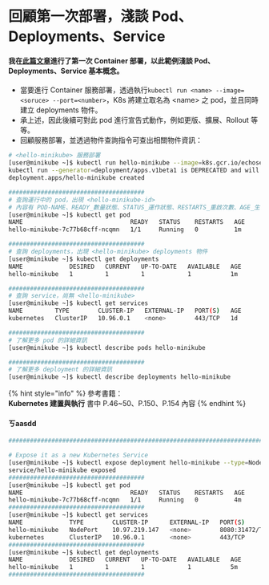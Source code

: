 # 回顧第一次部署，淺談 Pod、Deployments、Service

#### 我在[此篇文章](https://fufu.gitbook.io/kk8s/startup-kubernetes-via-minikube#bu-shu-di-yi-service-pod)進行了第一次 Container 部署，以此範例淺談 Pod、Deployments、Service 基本概念。

* 當要進行 Container 服務部署，透過執行`kubectl run <name> --image=<soruce> --port=<number>`，K8s 將建立取名為 &lt;name&gt; 之 pod，並且同時建立 deployments 物件。
* 承上述，因此後續可對此 pod 進行宣告式動作，例如更版、擴展、Rollout 等等。
* 回顧服務部署，並透過物件查詢指令可查出相關物件資訊：

```bash
# <hello-minikube> 服務部署
[user@minikube ~]$ kubectl run hello-minikube --image=k8s.gcr.io/echoserver:1.10 --port=8080
kubectl run --generator=deployment/apps.v1beta1 is DEPRECATED and will be removed in a future version. Use kubectl create instead.
deployment.apps/hello-minikube created

######################################
# 查詢運行中的 pod，出現 <hello-minikube-id>
# 內容有 POD-NAME、READY_數量狀態、STATUS_運作狀態、RESTARTS_重啟次數、AGE_生命周長
[user@minikube ~]$ kubectl get pod
NAME                              READY   STATUS    RESTARTS   AGE
hello-minikube-7c77b68cff-ncqmn   1/1     Running   0          1m

######################################
# 查詢 deployments，出現 <hello-minikube> deployments 物件
[user@minikube ~]$ kubectl get deployments
NAME             DESIRED   CURRENT   UP-TO-DATE   AVAILABLE   AGE
hello-minikube   1         1         1            1           1m

######################################
# 查詢 service，尚無 <hello-minikube>
[user@minikube ~]$ kubectl get services
NAME         TYPE        CLUSTER-IP   EXTERNAL-IP   PORT(S)   AGE
kubernetes   ClusterIP   10.96.0.1    <none>        443/TCP   1d

######################################
# 了解更多 pod 的詳細資訊
[user@minikube ~]$ kubectl describe pods hello-minikube

######################################
# 了解更多 deployment 的詳細資訊
[user@minikube ~]$ kubectl describe deployments hello-minikube

```

{% hint style="info" %}
參考書籍：  
**Kubernetes 建置與執行** 書中 P.46~50、P.150、P.154 內容
{% endhint %}

#### ㄎaasdd

```bash
####################################################################################

# Expose it as a new Kubernetes Service
[user@minikube ~]$ kubectl expose deployment hello-minikube --type=NodePort
service/hello-minikube exposed
######################################
[user@minikube ~]$ kubectl get pod
NAME                              READY   STATUS    RESTARTS   AGE
hello-minikube-7c77b68cff-ncqmn   1/1     Running   0          4m
######################################
[user@minikube ~]$ kubectl get services
NAME             TYPE        CLUSTER-IP      EXTERNAL-IP   PORT(S)          AGE
hello-minikube   NodePort    10.97.219.147   <none>        8080:31472/TCP   32s
kubernetes       ClusterIP   10.96.0.1       <none>        443/TCP          1d
######################################
[user@minikube ~]$ kubectl get deployments
NAME             DESIRED   CURRENT   UP-TO-DATE   AVAILABLE   AGE
hello-minikube   1         1         1            1           5m
######################################

```

